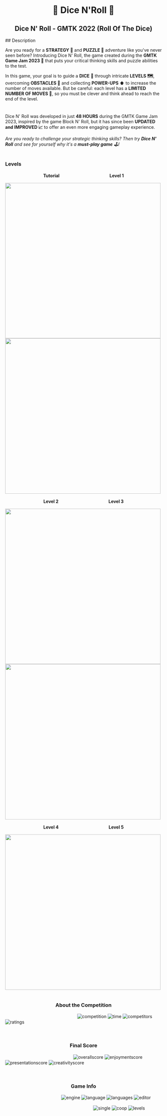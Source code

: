 <h1 align="center"> 🎲 Dice N'Roll 🎲</h1>
<h2 align="center"> Dice N' Roll - GMTK 2022 (Roll Of The Dice)</h2>
## Description

Are you ready for a **STRATEGY 🧠** and **PUZZLE 🧩** adventure like you've never seen before? Introducing Dice N' Roll, the game created during the **GMTK Game Jam 2023 🫙** that puts your critical thinking skills and puzzle abilities to the test.

In this game, your goal is to guide a **DICE** 🎲 through intricate <b>LEVELS 🗺️</b>, overcoming **OBSTACLES 🧱** and collecting **POWER-UPS ⬆️** to increase the number of moves available. But be careful: each level has a **LIMITED NUMBER OF MOVES 🔢**, so you must be clever and think ahead to reach the end of the level.

#
 
Dice N' Roll was developed in just **48 HOURS** during the GMTK Game Jam 2023, inspired by the game Block N' Roll, but it has since been **UPDATED and IMPROVED 📈** to offer an even more engaging gameplay experience. 
  
<i>Are you ready to challenge your strategic thinking skills? Then try **Dice N' Roll** and see for yourself why it's a **must-play game** 🕹️!</i>

#
  
### Levels

**<p align="center">Tutorial ㅤㅤㅤㅤㅤㅤㅤㅤㅤㅤㅤㅤ Level 1</p>**

<img style="width: 500px" src="https://img.itch.zone/aW1hZ2UvMTYxNDgxMi85NTI5OTgxLnBuZw==/250x600/OM4BnA.png"> <img style="width: 500px" src="https://img.itch.zone/aW1hZ2UvMTYxNDgxMi85NTI5OTc3LnBuZw==/250x600/k37UcA.png">

**<p align="center">Level 2 ㅤㅤㅤㅤㅤㅤㅤㅤㅤㅤㅤㅤ Level 3</p>**

<img style="width: 500px" src="https://img.itch.zone/aW1hZ2UvMTYxNDgxMi85NTI5OTc4LnBuZw==/250x600/Mswo%2Fh.png"> <img style="width: 500px" src="https://img.itch.zone/aW1hZ2UvMTYxNDgxMi85NTI5OTc5LnBuZw==/250x600/PnqRRS.png">

**<p align="center">Level 4 ㅤㅤㅤㅤㅤㅤㅤㅤㅤㅤㅤㅤ Level 5</p>**

<img style="width: 500px" src="https://img.itch.zone/aW1hZ2UvMTYxNDgxMi85NTI5OTgwLnBuZw==/250x600/nCiZsb.png">

#

**<h3 align="center">About the Competition</h3>**

ㅤㅤㅤㅤㅤㅤㅤㅤㅤㅤㅤㅤㅤㅤㅤㅤㅤㅤ![competition](https://img.shields.io/badge/Competition-GMTK%202022-red)
![time](https://img.shields.io/badge/Time-48h-blueviolet)
![competitors](https://img.shields.io/badge/Competitors-6.1k-informational)
![ratings](https://img.shields.io/badge/Ratings-20-lightblue)

ㅤ
ㅤ
ㅤ

**<h3 align="center">Final Score</h3>**

ㅤㅤㅤㅤㅤㅤㅤㅤㅤㅤㅤㅤㅤㅤㅤㅤㅤ![overallscore](https://img.shields.io/badge/Overall-%231388-success)
![enjoymentscore](https://img.shields.io/badge/Enjoyment-%23359-yellow)
![presentationscore](https://img.shields.io/badge/Presentation-%231663-orange)
![creativityscore](https://img.shields.io/badge/Creativity-%232805-red)

ㅤ
ㅤ
ㅤ

**<h3 align="center">Game Info</h3>**

ㅤㅤㅤㅤㅤㅤㅤㅤㅤㅤㅤㅤㅤㅤ![engine](https://img.shields.io/badge/Game%20Engine-Unity-blueviolet)
![language](https://img.shields.io/badge/Programming%20Language-C%23-red)
![languages](https://img.shields.io/badge/Translations-English%20/%20Italian-informational)
![editor](https://img.shields.io/badge/Level%20Editor-✔-green)

ㅤㅤㅤㅤㅤㅤㅤㅤㅤㅤㅤㅤㅤㅤㅤㅤㅤㅤㅤㅤㅤㅤ![single](https://img.shields.io/badge/Singleplayer-✔-green)
![coop](https://img.shields.io/badge/Local/Online%20Coop-✔-green)
![levels](https://img.shields.io/badge/Level%20Count-5-lightblue)

